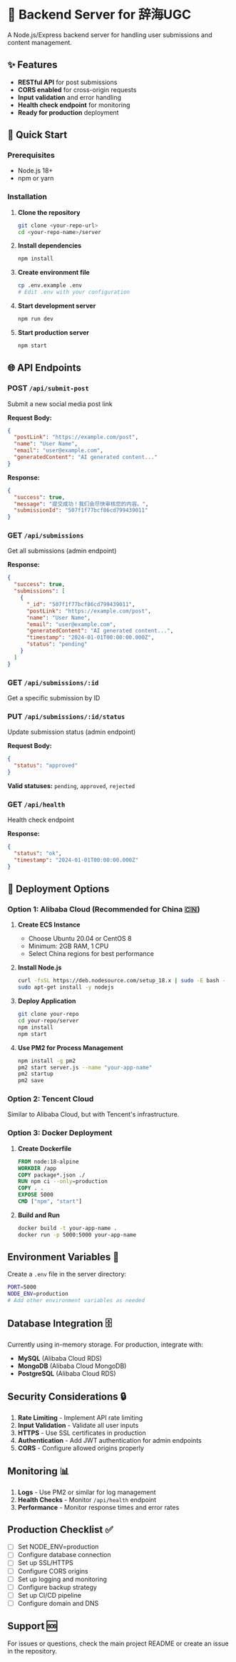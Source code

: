 # 🚀 Backend Server for 辞海UGC

A Node.js/Express backend server for handling user submissions and content management.

## ✨ Features

- **RESTful API** for post submissions
- **CORS enabled** for cross-origin requests
- **Input validation** and error handling
- **Health check endpoint** for monitoring
- **Ready for production** deployment

## 🚀 Quick Start

### Prerequisites

- Node.js 18+ 
- npm or yarn

### Installation

1. **Clone the repository**
   ```bash
   git clone <your-repo-url>
   cd <your-repo-name>/server
   ```

2. **Install dependencies**
   ```bash
   npm install
   ```

3. **Create environment file**
   ```bash
   cp .env.example .env
   # Edit .env with your configuration
   ```

4. **Start development server**
   ```bash
   npm run dev
   ```

5. **Start production server**
   ```bash
   npm start
   ```

## 🌐 API Endpoints

### POST `/api/submit-post`
Submit a new social media post link

**Request Body:**
```json
{
  "postLink": "https://example.com/post",
  "name": "User Name",
  "email": "user@example.com",
  "generatedContent": "AI generated content..."
}
```

**Response:**
```json
{
  "success": true,
  "message": "提交成功！我们会尽快审核您的内容。",
  "submissionId": "507f1f77bcf86cd799439011"
}
```

### GET `/api/submissions`
Get all submissions (admin endpoint)

**Response:**
```json
{
  "success": true,
  "submissions": [
    {
      "_id": "507f1f77bcf86cd799439011",
      "postLink": "https://example.com/post",
      "name": "User Name",
      "email": "user@example.com",
      "generatedContent": "AI generated content...",
      "timestamp": "2024-01-01T00:00:00.000Z",
      "status": "pending"
    }
  ]
}
```

### GET `/api/submissions/:id`
Get a specific submission by ID

### PUT `/api/submissions/:id/status`
Update submission status (admin endpoint)

**Request Body:**
```json
{
  "status": "approved"
}
```

**Valid statuses:** `pending`, `approved`, `rejected`

### GET `/api/health`
Health check endpoint

**Response:**
```json
{
  "status": "ok",
  "timestamp": "2024-01-01T00:00:00.000Z"
}
```

## 🚀 Deployment Options

### Option 1: Alibaba Cloud (Recommended for China 🇨🇳)

1. **Create ECS Instance**
   - Choose Ubuntu 20.04 or CentOS 8
   - Minimum: 2GB RAM, 1 CPU
   - Select China regions for best performance

2. **Install Node.js**
   ```bash
   curl -fsSL https://deb.nodesource.com/setup_18.x | sudo -E bash -
   sudo apt-get install -y nodejs
   ```

3. **Deploy Application**
   ```bash
   git clone your-repo
   cd your-repo/server
   npm install
   npm start
   ```

4. **Use PM2 for Process Management**
   ```bash
   npm install -g pm2
   pm2 start server.js --name "your-app-name"
   pm2 startup
   pm2 save
   ```

### Option 2: Tencent Cloud

Similar to Alibaba Cloud, but with Tencent's infrastructure.

### Option 3: Docker Deployment

1. **Create Dockerfile**
   ```dockerfile
   FROM node:18-alpine
   WORKDIR /app
   COPY package*.json ./
   RUN npm ci --only=production
   COPY . .
   EXPOSE 5000
   CMD ["npm", "start"]
   ```

2. **Build and Run**
   ```bash
   docker build -t your-app-name .
   docker run -p 5000:5000 your-app-name
   ```

## Environment Variables 🔧

Create a `.env` file in the server directory:

```bash
PORT=5000
NODE_ENV=production
# Add other environment variables as needed
```

## Database Integration 🗄️

Currently using in-memory storage. For production, integrate with:

- **MySQL** (Alibaba Cloud RDS)
- **MongoDB** (Alibaba Cloud MongoDB)
- **PostgreSQL** (Alibaba Cloud RDS)

## Security Considerations 🔒

1. **Rate Limiting** - Implement API rate limiting
2. **Input Validation** - Validate all user inputs
3. **HTTPS** - Use SSL certificates in production
4. **Authentication** - Add JWT authentication for admin endpoints
5. **CORS** - Configure allowed origins properly

## Monitoring 📊

1. **Logs** - Use PM2 or similar for log management
2. **Health Checks** - Monitor `/api/health` endpoint
3. **Performance** - Monitor response times and error rates

## Production Checklist ✅

- [ ] Set NODE_ENV=production
- [ ] Configure database connection
- [ ] Set up SSL/HTTPS
- [ ] Configure CORS origins
- [ ] Set up logging and monitoring
- [ ] Configure backup strategy
- [ ] Set up CI/CD pipeline
- [ ] Configure domain and DNS

## Support 🆘

For issues or questions, check the main project README or create an issue in the repository.
